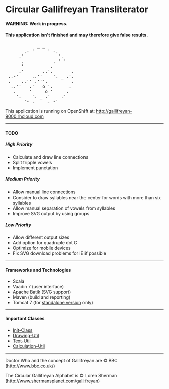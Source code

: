 # Circular Gallifreyan Transliterator

#### WARNING: Work in progress.
#### This application isn't finished and may therefore give false results.

<pre>
            _ _
       .- '     ' -.
     .'             '.
      .           . ' '
      '          .
     .'       ..'.       .
 ..-'     ..''    '. _ .'.
 .    ..'' .'''.         .
  ..''   .'   o '.      .
   .     '     o '     .
    '.    '. _ .'    .'
       '- . _ _ . -'
</pre>

This application is running on OpenShift at: http://gallifreyan-9000.rhcloud.com

---------------------------------------

#### TODO

##### High Priority

* Calculate and draw line connections
* Split tripple vowels
* Implement punctation

##### Medium Priority

* Allow manual line connections
* Consider to draw syllables near the center for words with more than six syllables
* Allow manual separation of vowels from syllables
* Improve SVG output by using groups

##### Low Priority

* Allow different output sizes
* Add option for quadruple dot C
* Optimize for mobile devices
* Fix SVG download problems for IE if possible

---------------------------------------

#### Frameworks and Technologies

* Scala
* Vaadin 7 (user interface)
* Apache Batik (SVG support)
* Maven (build and reporting)
* Tomcat 7 (for [standalone version](/deployments/standalone/gallifreyan) only)

---------------------------------------

#### Important Classes

* [Init-Class](/src/main/scala/gallifreyan/GallifreyanInit.scala)
* [Drawing-Util](/src/main/scala/gallifreyan/util/DrawUtil.scala)
* [Text-Util](/src/main/scala/gallifreyan/util/TextUtil.scala)
* [Calculation-Util](/src/main/scala/gallifreyan/util/CalcUtil.scala)

---------------------------------------

Doctor Who and the concept of Gallifreyan are © BBC (http://www.bbc.co.uk/)

The Circular Gallifreyan Alphabet is © Loren Sherman (http://www.shermansplanet.com/gallifreyan)
